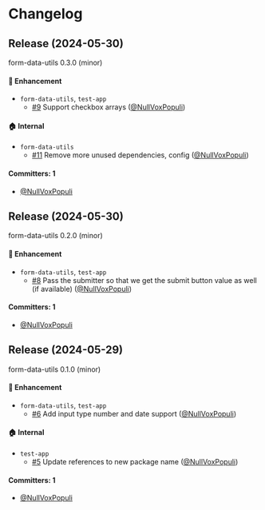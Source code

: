 # Changelog

## Release (2024-05-30)

form-data-utils 0.3.0 (minor)

#### :rocket: Enhancement
* `form-data-utils`, `test-app`
  * [#9](https://github.com/NullVoxPopuli/form-data-utils/pull/9) Support checkbox arrays ([@NullVoxPopuli](https://github.com/NullVoxPopuli))

#### :house: Internal
* `form-data-utils`
  * [#11](https://github.com/NullVoxPopuli/form-data-utils/pull/11) Remove more unused dependencies, config ([@NullVoxPopuli](https://github.com/NullVoxPopuli))

#### Committers: 1
- [@NullVoxPopuli](https://github.com/NullVoxPopuli)

## Release (2024-05-30)

form-data-utils 0.2.0 (minor)

#### :rocket: Enhancement
* `form-data-utils`, `test-app`
  * [#8](https://github.com/NullVoxPopuli/form-data-utils/pull/8) Pass the submitter so that we get the submit button value as well (if available) ([@NullVoxPopuli](https://github.com/NullVoxPopuli))

#### Committers: 1
- [@NullVoxPopuli](https://github.com/NullVoxPopuli)

## Release (2024-05-29)

form-data-utils 0.1.0 (minor)

#### :rocket: Enhancement
* `form-data-utils`, `test-app`
  * [#6](https://github.com/NullVoxPopuli/form-data-utils/pull/6) Add input type number and date support  ([@NullVoxPopuli](https://github.com/NullVoxPopuli))

#### :house: Internal
* `test-app`
  * [#5](https://github.com/NullVoxPopuli/form-data-utils/pull/5) Update references to new package name ([@NullVoxPopuli](https://github.com/NullVoxPopuli))

#### Committers: 1
- [@NullVoxPopuli](https://github.com/NullVoxPopuli)
